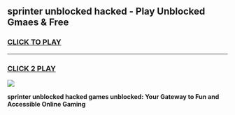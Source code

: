 
## sprinter unblocked hacked - Play Unblocked Gmaes & Free
<h3>
<a href="https://news.freeplayer.one?title=sprinter_unblocked_hacked&ref=23F">CLICK TO PLAY</a></h3>
<hr>

<h3>
<a href="https://news.freeplayer.one?title=sprinter_unblocked_hacked&ref=23F">CLICK 2 PLAY</a>
  
</h3>

<a href="https://news.freeplayer.one?title=sprinter_unblocked_hacked&ref=23F/"><img src="https://clearcache.store/games.png"></a>


**sprinter unblocked hacked games unblocked: Your Gateway to Fun and Accessible Online Gaming**
